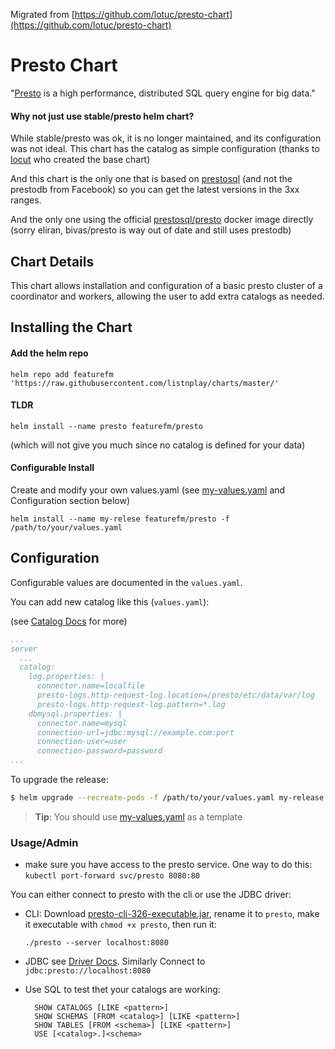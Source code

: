 Migrated from [https://github.com/lotuc/presto-chart](https://github.com/lotuc/presto-chart)

# Presto Chart

"[Presto](http://prestosql.io/) is a high performance, 
distributed SQL query engine for big data."

#### Why not just use stable/presto helm chart?

While stable/presto was ok, it is no longer maintained, 
and its configuration was not ideal.
This chart has the catalog as simple configuration (thanks to [locut](https://github.com/lotuc) who created the base chart) 

And this chart is the only one that is based on [prestosql](https://github.com/prestosql/presto) (and not the prestodb from Facebook) 
so you can get the latest versions in the 3xx ranges.

And the only one using the official [prestosql/presto](https://hub.docker.com/r/prestosql/presto) docker image directly 
(sorry eliran, bivas/presto is way out of date and still uses prestodb)


## Chart Details

This chart allows installation and configuration of a basic presto cluster 
of a coordinator and workers, allowing the user to add extra catalogs as needed.


## Installing the Chart

#### Add the helm repo

`helm repo add featurefm 'https://raw.githubusercontent.com/listnplay/charts/master/'`
    
#### TLDR
 `helm install --name presto featurefm/presto`
 
 (which will not give you much since no catalog is defined for your data)

#### Configurable Install

Create and modify your own values.yaml (see [my-values.yaml](my-values.yaml)
and Configuration section below)


`helm install --name my-relese featurefm/presto -f /path/to/your/values.yaml`

## Configuration

Configurable values are documented in the `values.yaml`.

You can add new catalog like this (`values.yaml`):

(see [Catalog Docs](https://prestosql.io/docs/current//connector.html) for more)

```yaml
...
server
  ...
  catalog:
    log.properties: |
      connector.name=localfile
      presto-logs.http-request-log.location=/presto/etc/data/var/log
      presto-logs.http-request-log.pattern=*.log
    dbmysql.properties: |
      connector.name=mysql
      connection-url=jdbc:mysql://example.com:port
      connection-user=user
      connection-password=password
...
```

To upgrade the release:

```bash
$ helm upgrade --recreate-pods -f /path/to/your/values.yaml my-release featurefm/presto
```


> **Tip**: You should use [my-values.yaml](my-values.yaml) as a template

### Usage/Admin

* make sure you have access to the presto service.
  One way to do this: `kubectl port-forward svc/presto 8080:80`

You can either connect to presto with the cli or use the JDBC driver:
* CLI: Download [presto-cli-326-executable.jar](https://repo1.maven.org/maven2/io/prestosql/presto-cli/326/presto-cli-326-executable.jar), 
rename it to `presto`, make it executable with `chmod +x presto`, then run it:

    `./presto --server localhost:8080` 

* JDBC see [Driver Docs](https://prestosql.io/docs/current/installation/jdbc.html).
    Similarly Connect to `jdbc:presto://localhost:8080`
    
    
* Use SQL to test thet your catalogs are working:
   
        SHOW CATALOGS [LIKE <pattern>]
        SHOW SCHEMAS [FROM <catalog>] [LIKE <pattern>]
        SHOW TABLES [FROM <schema>] [LIKE <pattern>]
        USE [<catalog>.]<schema>